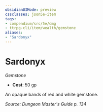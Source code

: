 ```yaml
---
obsidianUIMode: preview
cssclasses: json5e-item
tags:
- compendium/src/5e/dmg
- ttrpg-cli/item/wealth/gemstone
aliases: 
- "Sardonyx"
---
```

# Sardonyx
*Gemstone*  

- **Cost**: 50 gp

An opaque bands of red and white gemstone.

*Source: Dungeon Master's Guide p. 134*